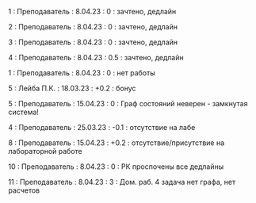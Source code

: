 1 : Преподаватель : 8.04.23 : 0 : зачтено, дедлайн

2 : Преподаватель : 8.04.23 : 0 : зачтено, дедлайн

3 : Преподаватель : 8.04.23 : 0 : зачтено, дедлайн

4 : Преподаватель : 8.04.23 : 0.5 : зачтено, дедлайн

1 : Преподаватель : 8.04.23 : 0 : нет работы

5 : Лейба П.К. : 18.03.23 : +0.2 : бонус

5 : Преподаватель : 15.04.23 : 0 : Граф состояний неверен - замкнутая система!

4 : Преподаватель : 25.03.23 : -0.1 : отсутствие на лабе

8 : Преподаватель : 15.04.23 : +0.2 : отсутствие/присутствие на лабораторной работе

10 : Преподаватель : 8.04.23 : 0 : РК проспочены все дедлайны

11 : Преподаватель : 8.04.23 : 3 : Дом. раб. 4 задача нет графа, нет расчетов

